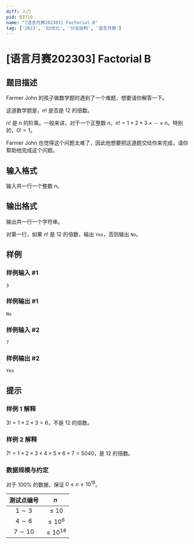 ```yaml
---
diff: 入门
pid: B3719
name: "[语言月赛202303] Factorial B"
tag: ['2023', 'O2优化', '分支结构', '语言月赛']
---
```

# [语言月赛202303] Factorial B
## 题目描述

Farmer John 的孩子做数学题时遇到了一个难题，想要请你解答一下。

这道数学题是，$n!$ 是否是 $12$ 的倍数。

$n!$ 是 $n$ 的阶乘。一般来讲，对于一个正整数 $n$，$n! = 1 \times 2 \times 3 \times \cdots \times n$。特别的，$0 ! = 1$。

Farmer John 也觉得这个问题太难了，因此他想要把这道题交给你来完成，请你帮助他完成这个问题。
## 输入格式

输入共一行一个整数 $n$。
## 输出格式

输出共一行一个字符串。

对第一行，如果 $n!$ 是 $12$ 的倍数，输出 `Yes`，否则输出 `No`。
## 样例

### 样例输入 #1
```
3
```
### 样例输出 #1
```
No
```
### 样例输入 #2
```
7
```
### 样例输出 #2
```
Yes
```
## 提示

### 样例 1 解释

$3! = 1 \times 2 \times 3 = 6$，不是 $12$ 的倍数。

### 样例 2 解释

$7! = 1 \times 2 \times 3 \times 4 \times 5 \times 6 \times 7 = 5040$，是 $12$ 的倍数。

### 数据规模与约定

对于 $100\%$ 的数据，保证 $0 \leq n \leq 10 ^ {18}$。

| 测试点编号 | $n$ |
| :-----------: | :-----------: |
| $1 \sim 3$ | $\leq 10$ |
| $4 \sim 6$ | $\leq 10 ^ 6$ |
| $7 \sim 10$ | $\leq 10 ^ {18}$ |

